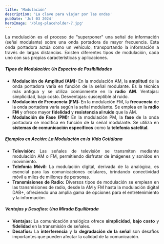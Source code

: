 ```yaml
---
title: 'Modulación'
description: 'La clave para viajar por las ondas'
pubDate: 'Jul 03 2024'
heroImage: '/blog-placeholder-7.jpg'
---
```


<p style="text-align: justify;">
    La modulación es el proceso de "superponer" una señal de información (señal modulante) sobre una onda portadora de mayor frecuencia. Esta onda portadora actúa como un vehículo, transportando la información a través de largas distancias. Existen diferentes tipos de modulación, cada uno con sus propias características y aplicaciones.
</p>

<h5>Tipos de Modulación: Un Espectro de Posibilidades</h5>

<ul style="text-align: justify;">
    <li>
        <b>Modulación de Amplitud (AM):</b> En la modulación AM, la <b>amplitud</b> de la onda portadora varía en función de la señal modulante. Es la técnica más antigua y se utiliza comúnmente en la <b>radio AM</b>. Ventajas: simplicidad, bajo costo. Desventajas: susceptible al ruido.
    </li>
    <li>
        <b>Modulación de Frecuencia (FM):</b> En la modulación FM, la <b>frecuencia</b> de la onda portadora varía según la señal modulante. Se emplea en la <b>radio FM</b> y ofrece mayor <b>fidelidad</b> y <b>resistencia al ruido</b> que la AM.
    </li>
    <li>
        <b>Modulación de Fase (PM):</b> En la modulación PM, la <b>fase</b> de la onda portadora se modifica en función de la señal modulante. Se utiliza en <b>sistemas de comunicación específicos</b> como la <b>telefonía satelital</b>.
    </li>
</ul>

<h5>Ejemplos en Acción: La Modulación en la Vida Cotidiana</h5>

<ul style="text-align: justify;">
    <li>
        <b>Televisión:</b> Las señales de televisión se transmiten mediante modulación AM o FM, permitiendo disfrutar de imágenes y sonidos en movimiento.
    </li>
    <li>
        <b>Telefonía Móvil:</b> La modulación digital, derivada de la analógica, es esencial para las comunicaciones celulares, brindando conectividad móvil a miles de millones de personas.
    </li>
    <li>
        <b>Transmisiones de Radio:</b> Diversos tipos de modulación se emplean en las transmisiones de radio, desde la AM y FM hasta la modulación digital DAB+, ofreciendo una amplia gama de opciones para el entretenimiento y la información.
    </li>
</ul>

<h5>Ventajas y Desafíos: Una Mirada Equilibrada</h5>

<ul style="text-align: justify;">
    <li>
        <b>Ventajas:</b> La comunicación analógica ofrece <b>simplicidad</b>, <b>bajo costo</b> y <b>fidelidad</b> en la transmisión de señales.
    </li>
    <li>
        <b>Desafíos:</b> La <b>interferencia</b> y la <b>degradación de la señal</b> son desafíos importantes que pueden afectar la calidad de la comunicación.
    </li>
</ul>